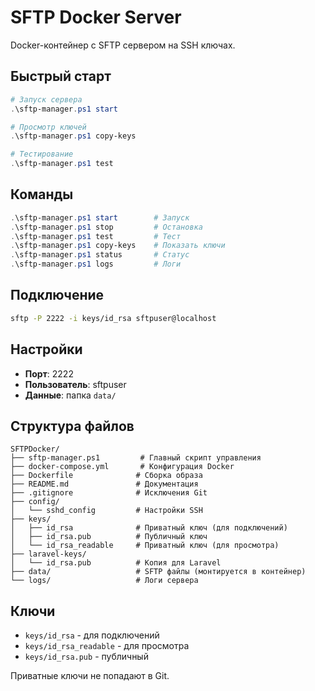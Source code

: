 # SFTP Docker Server

Docker-контейнер с SFTP сервером на SSH ключах.

## Быстрый старт

```powershell
# Запуск сервера
.\sftp-manager.ps1 start

# Просмотр ключей
.\sftp-manager.ps1 copy-keys

# Тестирование
.\sftp-manager.ps1 test
```

## Команды

```powershell
.\sftp-manager.ps1 start        # Запуск
.\sftp-manager.ps1 stop         # Остановка  
.\sftp-manager.ps1 test         # Тест
.\sftp-manager.ps1 copy-keys    # Показать ключи
.\sftp-manager.ps1 status       # Статус
.\sftp-manager.ps1 logs         # Логи
```

## Подключение

```bash
sftp -P 2222 -i keys/id_rsa sftpuser@localhost
```

## Настройки

- **Порт**: 2222
- **Пользователь**: sftpuser
- **Данные**: папка `data/`

## Структура файлов

```
SFTPDocker/
├── sftp-manager.ps1         # Главный скрипт управления
├── docker-compose.yml       # Конфигурация Docker
├── Dockerfile              # Сборка образа
├── README.md               # Документация
├── .gitignore              # Исключения Git
├── config/
│   └── sshd_config         # Настройки SSH
├── keys/
│   ├── id_rsa              # Приватный ключ (для подключений)
│   ├── id_rsa.pub          # Публичный ключ
│   └── id_rsa_readable     # Приватный ключ (для просмотра)
├── laravel-keys/
│   └── id_rsa.pub          # Копия для Laravel
├── data/                   # SFTP файлы (монтируется в контейнер)
└── logs/                   # Логи сервера
```

## Ключи

- `keys/id_rsa` - для подключений
- `keys/id_rsa_readable` - для просмотра
- `keys/id_rsa.pub` - публичный

Приватные ключи не попадают в Git.